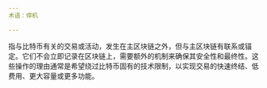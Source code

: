 ```yaml
---
术语：停机

---
```

指与比特币有关的交易或活动，发生在主区块链之外，但与主区块链有联系或锚定。它们不会立即记录在区块链上，需要额外的机制来确保其安全性和最终性。这些操作的理由通常是希望绕过比特币固有的技术限制，以实现交易的快速终结、低费用、更大容量或更多功能。